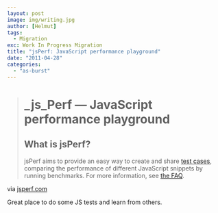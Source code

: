```yaml
---
layout: post
image: img/writing.jpg
author: [Helmut]
tags:
  - Migration
exc: Work In Progress Migration
title: "jsPerf: JavaScript performance playground"
date: "2011-04-28"
categories: 
  - "as-burst"
---
```


> # **_js_Perf** — JavaScript performance playground
> 
> ## What is jsPerf?
> 
> jsPerf aims to provide an easy way to create and share [test cases](http://jsperf.com/browse "View some examples by browsing the jsPerf test cases"), comparing the performance of different JavaScript snippets by running benchmarks. For more information, see [the FAQ](http://jsperf.com/faq "Frequently asked questions").

via [jsperf.com](http://jsperf.com/)

Great place to do some JS tests and learn from others.
